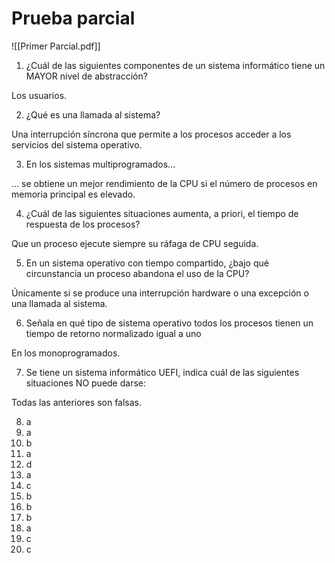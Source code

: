 

# Prueba parcial

![[Primer Parcial.pdf]]


1. ¿Cuál de las siguientes componentes de un sistema informático tiene un MAYOR nivel de abstracción?

Los usuarios.

2. ¿Qué es una llamada al sistema?

Una interrupción síncrona que permite a los procesos acceder a los servicios del sistema operativo.

3. En los sistemas multiprogramados...

... se obtiene un mejor rendimiento de la CPU si el número de procesos en memoria principal es elevado.

4. ¿Cuál de las siguientes situaciones aumenta, a priori, el tiempo de respuesta de los procesos?

Que un proceso ejecute siempre su ráfaga de CPU seguida.

5. En un sistema operativo con tiempo compartido, ¿bajo qué circunstancia un proceso abandona el uso de la CPU?

Únicamente si se produce una interrupción hardware o una excepción o una llamada al sistema.

6. Señala en qué tipo de sistema operativo todos los procesos tienen un tiempo de retorno normalizado igual a uno

En los monoprogramados.

7. Se tiene un sistema informático UEFI, indica cuál de las siguientes situaciones NO puede darse:

Todas las anteriores son falsas.

8. a
9. a
10. b
11. a
12. d
13. a
14. c
15. b
16. b
17. b
18. a
19. c
20. c
